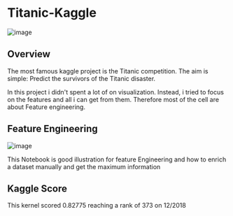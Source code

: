 # Titanic-Kaggle

![image](https://user-images.githubusercontent.com/45148200/50421918-9dd08e80-0844-11e9-8ea8-1a62067d3c35.png)

## Overview
The most famous kaggle project is the Titanic competition. The aim is simple: Predict the survivors of the Titanic disaster.

In this project i didn't spent a lot of on visualization. Instead, i tried to focus on the features and all i can get from them. 
Therefore most of the cell are about Feature engineering.

## Feature Engineering
![image](https://user-images.githubusercontent.com/45148200/50423044-5fd96780-0850-11e9-812b-7d4c8f0e442c.png)

This Notebook is good illustration for feature Engineering and how to enrich a dataset manually and get the maximum information 
## Kaggle Score

This kernel scored 0.82775 reaching a rank of 373 on 12/2018
